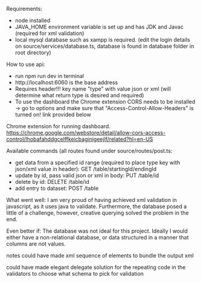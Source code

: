 Requirements:
- node installed
- JAVA_HOME environment variable is set up and has JDK and Javac (required for xml validation)
- local mysql database such as xampp is required. (edit the login details on source/services/database.ts, database is found in database folder in root directory)

How to use api:
* run npm run dev in terminal
* http://localhost:6060 is the base address
* Requires header!!! key name "type" with value json or xml (will determine what return type is desired and required)
* To use the dashboard the Chrome extension CORS needs to be installed -> go to options and make sure that "Access-Control-Allow-Headers" is turned on! link provided below

Chrome extension for running dashboard.  
https://chrome.google.com/webstore/detail/allow-cors-access-control/lhobafahddgcelffkeicbaginigeejlf/related?hl=en-US

Available commands (all routes found under source/routes/post.ts:
* get data from a specified id range (required to place type key with json/xml value in header): GET /table/startingId/endingId
* update by id, pass valid json or xml in body: PUT /table/id
* delete by id: DELETE /table/id
* add entry to dataset: POST /table

What went well:
I am very proud of having achieved xml validation in javascript, as it uses java to validate. Furthermore, the database posed a little of a challenge, however, creative querying solved the problem in the end.

Even better if:
The database was not ideal for this project. Ideally I would either have a non-relational database, or data structured in a manner that columns are not values.

notes
could have made xml sequence of elements to bundle the output xml

could have made elegant delegate solution for the repeating code in the validators to choose what schema to pick for validation